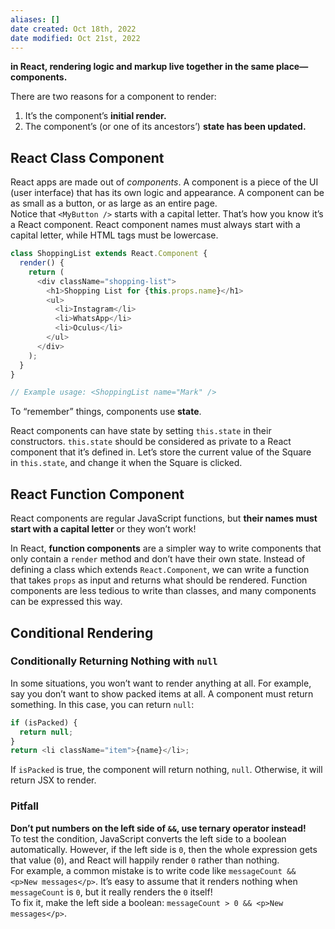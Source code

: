 ```yaml
---
aliases: []
date created: Oct 18th, 2022
date modified: Oct 21st, 2022
---
```

**in React, rendering logic and markup live together in the same place—components.**  

There are two reasons for a component to render:
1. It’s the component’s **initial render.**
2. The component’s (or one of its ancestors’) **state has been updated.**

## React Class Component
React apps are made out of _components_. A component is a piece of the UI (user interface) that has its own logic and appearance. A component can be as small as a button, or as large as an entire page.  
Notice that `<MyButton />` starts with a capital letter. That’s how you know it’s a React component. React component names must always start with a capital letter, while HTML tags must be lowercase.

```js
class ShoppingList extends React.Component {
  render() {
    return (
      <div className="shopping-list">
        <h1>Shopping List for {this.props.name}</h1>
        <ul>
          <li>Instagram</li>
          <li>WhatsApp</li>
          <li>Oculus</li>
        </ul>
      </div>
    );
  }
}

// Example usage: <ShoppingList name="Mark" />
```

To “remember” things, components use **state**.

React components can have state by setting `this.state` in their constructors. `this.state` should be considered as private to a React component that it’s defined in. Let’s store the current value of the Square in `this.state`, and change it when the Square is clicked.

## React Function Component
React components are regular JavaScript functions, but **their names must start with a capital letter** or they won’t work!

In React, **function components** are a simpler way to write components that only contain a `render` method and don’t have their own state. Instead of defining a class which extends `React.Component`, we can write a function that takes `props` as input and returns what should be rendered. Function components are less tedious to write than classes, and many components can be expressed this way.

## Conditional Rendering
### Conditionally Returning Nothing with `null`
In some situations, you won’t want to render anything at all. For example, say you don’t want to show packed items at all. A component must return something. In this case, you can return `null`:

```js
if (isPacked) {
  return null;
}
return <li className="item">{name}</li>;
```

If `isPacked` is true, the component will return nothing, `null`. Otherwise, it will return JSX to render.

### Pitfall
**Don’t put numbers on the left side of `&&`, use ternary operator instead!**  
To test the condition, JavaScript converts the left side to a boolean automatically. However, if the left side is `0`, then the whole expression gets that value (`0`), and React will happily render `0` rather than nothing.  
For example, a common mistake is to write code like `messageCount && <p>New messages</p>`. It’s easy to assume that it renders nothing when `messageCount` is `0`, but it really renders the `0` itself!  
To fix it, make the left side a boolean: `messageCount > 0 && <p>New messages</p>`.
